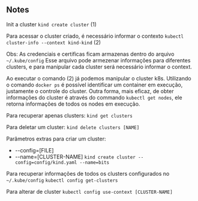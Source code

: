 ## Notes

Init a cluster
`kind create cluster` (1)

Para acessar o cluster criado, é necessário informar o contexto
`kubectl cluster-info --context kind-kind` (2)

Obs: As credenciais e certificas ficam armazenas dentro do arquivo
`~/.kube/config`
Esse arquivo pode armezenar informações para diferentes clusters, e para
manipular cada cluster será necessário informar o context.

Ao executar o comando (2) já podemos manipular o cluster k8s.
Utilizando o comando `docker ps` é possível identificar um container em execução,
justamente o controle do cluster.
Outra forma, mais eficaz, de obter informações do cluster é através do
commando `kubectl get nodes`, ele retorna informações de todos os nodes em execução.

Para recuperar apenas clusters:
`kind get clusters`

Para deletar um cluster:
`kind delete clusters [NAME]`

Parâmetros extras para criar um cluster:
 - --config=[FILE]
 - --name=[CLUSTER-NAME]
`kind create cluster --config=config/kind.yaml --name=bits`

Para recuperar informações de todos os clusters configurados no `~/.kube/config`
`kubectl config get-clusters`

Para alterar de cluster
`kubectl config use-context [CLUSTER-NAME]`
